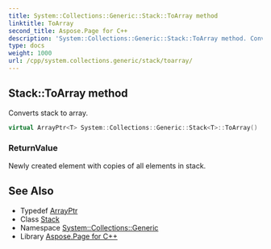 ```yaml
---
title: System::Collections::Generic::Stack::ToArray method
linktitle: ToArray
second_title: Aspose.Page for C++
description: 'System::Collections::Generic::Stack::ToArray method. Converts stack to array in C++.'
type: docs
weight: 1000
url: /cpp/system.collections.generic/stack/toarray/
---
```

## Stack::ToArray method


Converts stack to array.

```cpp
virtual ArrayPtr<T> System::Collections::Generic::Stack<T>::ToArray()
```


### ReturnValue

Newly created element with copies of all elements in stack.

## See Also

* Typedef [ArrayPtr](../../../system/arrayptr/)
* Class [Stack](../)
* Namespace [System::Collections::Generic](../../)
* Library [Aspose.Page for C++](../../../)
